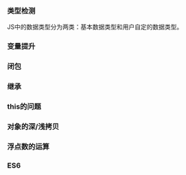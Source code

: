 ### 类型检测
JS中的数据类型分为两类：基本数据类型和用户自定的数据类型。

### 变量提升

### 闭包

### 继承

### this的问题

### 对象的深/浅拷贝

### 浮点数的运算

### ES6